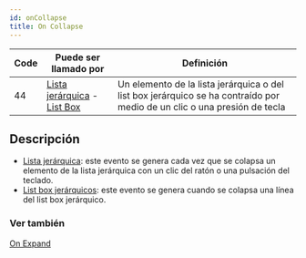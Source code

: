 ```yaml
---
id: onCollapse
title: On Collapse
---
```


| Code | Puede ser llamado por                                                                                   | Definición                                                                                                               |
| ---- | ------------------------------------------------------------------------------------------------------- | ------------------------------------------------------------------------------------------------------------------------ |
| 44   | [Lista jerárquica](FormObjects/list_overview.md#overview) - [List Box](FormObjects/listbox_overview.md) | Un elemento de la lista jerárquica o del list box jerárquico se ha contraído por medio de un clic o una presión de tecla |


## Descripción

- [Lista jerárquica](FormObjects/list_overview.md): este evento se genera cada vez que se colapsa un elemento de la lista jerárquica con un clic del ratón o una pulsación del teclado.
- [List box jerárquicos](FormObjects/listbox_overview.md#hierarchical-list-boxes): este evento se genera cuando se colapsa una línea del list box jerárquico.


### Ver también
[On Expand](onExpand.md)